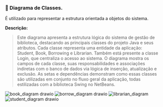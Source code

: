 ### 📌 Diagrama de Classes. 
É utilizado para representar a estrutura orientada a objetos do sistema.

**Descrição:**  
> Este diagrama apresenta a estrutura lógica do sistema de gestão de biblioteca, destacando as principais classes do projeto Java e seus atributos. Cada classe representa uma entidade da aplicação: Student, Book, Borrowing e Librarian. Também está presente a classe Login, que centraliza o acesso ao sistema. O diagrama mostra os campos de cada classe, suas responsabilidades e associações indiretas com o banco de dados via lógica de inserção, atualização e exclusão. As setas e dependências demonstram como essas classes são utilizadas em conjunto no fluxo geral da aplicação, todas estilizadas com a biblioteca Swing no NetBeans.

![book_diagram drawio](https://github.com/user-attachments/assets/79281af2-096b-400b-bc68-9166ef1c4ff3)
![borrow_diagram drawio](https://github.com/user-attachments/assets/00cdad6f-57ae-4f5e-a8b7-c7afa03cd2c8)
![librarian_diagram](https://github.com/user-attachments/assets/2ddcb014-3ffe-4464-8ae6-d15ac3c14252)
![student_diagram drawio](https://github.com/user-attachments/assets/c828734d-649b-44f4-92a1-413d6b1d2e81)

